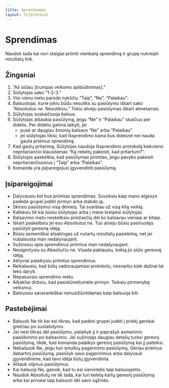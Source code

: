 ```yaml
---
title: Sprendimmas
layout: lt/protocol
---
```

# Sprendimas

Naudok tada kai nori staigiai priimti vienbalsį sprendimą ir grupę nukreipti rezultatų link.

## Žingsniai

1. “Aš siūlau [trumpas veiksmo apibūdinimas].”
2. Siūlytojas sako “1-2-3.”
3. Visi vienu metu parodo nykščiu “Taip”, “Ne”, “Palaikau”.
4. Balsuotojai, kurie jokiu būdu nesutiks su pasiūlymu iškart sako “Absoliutus ne. Nesutiksiu.” Tokiu atveju pasiūlymas iškart atmetamas.
5. Siūlytojas suskaičiuoja balsus.
6. Siūlytojas atšaukia pasiūlymą, jeigu “Ne” ir “Palaikau” skaičius per didelis. Per dideliu galima laikyti, jei
    * pusė ar daugiau žmonių balsavo “Ne” arba “Palaikau”
    * jei siūlytojas tikisi, kad Išsprendimo kaina bus didesnė nei nauda gauta priėmus sprendimą.
7. Kad gautų pritarimą, Siūlytojas naudoja Išsprendimo protokolą kiekvieno nepritariančio klausdamas “Ką reikėtų pakeisti, kad pritartum?”.
8. Siūlytojas paskelbia, kad pasiūlymas priimtas, jeigu pavyko pakeisti nepritariančiuosius į “Taip” arba “Palaikau”.
9. Komanda yra įsipareigojusi įgyvendinti pasiūlymą.

## Įsipareigojimai

* Dalyvausiu kol bus priimtas sprendimas. Suvoksiu kaip mano elgesys padeda grupei judėti pirmyn arba stabdo ją.
* Skirsiu pasiūlymui visą dėmesį. Tai svarbiau už visą kitą veiklą.
* Kalbėsiu tik kai būsiu siūlytojas arba į mane kreipėsi siūlytojas.
* Balsavimo metu neskelbsiu priežasčių dėl ko balsavau vienaip ar kitaip.
* Iškart paskelbsiu jei esu Absoliutus ne. Tuo atveju būsiu pasiruošęs pasiūlyti geresnę idėją.
* Būsiu asmeniškai atsakingas už nutartų rezultatų pasiekimą, net jei nubalsuota man nedalyvaujant.
* Sužinosiu apie sprendimus priimtus man nedalyvaujant.
* Nesiginčysiu su Absoliučiu ne. Visada paklausiu, kokią jis siūlo geresnę idėją.
* Aktyviai palaikysiu priimtus sprendimus.
* Reikalausiu, kad būtų vadovaujamasi protokolu, nesvarbu kiek dažnai tai teks daryti.
* Nepasuosiu sprendimo metu.
* Atkakliai dirbsiu, kad pasistūmėtumėte pirmyn. Teiksiu pirmenybę veiksmui.
* Balsuosiu savarankiškai nenusižiūrėdamas kaip balsuoja kiti.

## Pastebėjimai

* Balsuok Ne tik kai esi tikras, kad padėsi grupei judėti į priekį gerokai greičiau po sustabdymo.
* Jei nesi tikras dėl pasiūlymo, palaikyk jį ir paprašyk asmeninio paaiškinimo po balsavimo. Jei sužinojęs daugiau detalių turėsi geresnį pasiūlymą, tikėk, kad komanda  palaikys geresnį pasiūlymą kai jį pateiksi.
* Nebalsuok Ne, jeigu turi smulkių pagerinimo pasiūlymų. Geriau priėmus dabartinį pasiūlymą, pasiūlyk savo pagerinimus arba dalyvauk įgyvendinime, kad tavo idėja būtų įgyvendinta.
* Atšauk silpnus pasiūlymus.
* Kai balsuoji Ne, galvok, kad tu esi vienintelis taip balsuojantis.
* Naudok Absoliutų ne tik tada, kai turi keletą kartų geresnį pasiūlymą arba kai privalai taip balsuoti dėl savo sąžinės.
